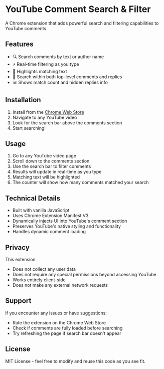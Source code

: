 # YouTube Comment Search & Filter

A Chrome extension that adds powerful search and filtering capabilities to YouTube comments.

## Features

- 🔍 Search comments by text or author name
- ⚡️ Real-time filtering as you type
- 🎯 Highlights matching text
- 💬 Search within both top-level comments and replies
- 📊 Shows match count and hidden replies info

## Installation

1. Install from the [Chrome Web Store](https://chrome.google.com/webstore/detail/bmmgpdofikmglfgcgnhpmpbekankhfim)
2. Navigate to any YouTube video
3. Look for the search bar above the comments section
4. Start searching!

## Usage

1. Go to any YouTube video page
2. Scroll down to the comments section
3. Use the search bar to filter comments
4. Results will update in real-time as you type
5. Matching text will be highlighted
6. The counter will show how many comments matched your search

## Technical Details

- Built with vanilla JavaScript
- Uses Chrome Extension Manifest V3
- Dynamically injects UI into YouTube's comment section
- Preserves YouTube's native styling and functionality
- Handles dynamic comment loading

## Privacy

This extension:
- Does not collect any user data
- Does not require any special permissions beyond accessing YouTube
- Works entirely client-side
- Does not make any external network requests

## Support

If you encounter any issues or have suggestions:
- Rate the extension on the Chrome Web Store
- Check if comments are fully loaded before searching
- Try refreshing the page if search bar doesn't appear

## License

MIT License - feel free to modify and reuse this code as you see fit.
